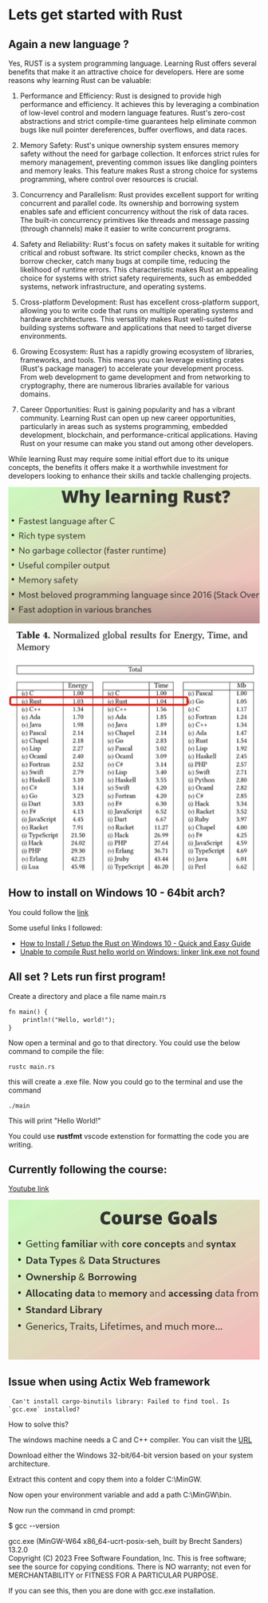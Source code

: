 # Lets get started with Rust

## Again a new language ?

Yes, RUST is a system programming language. Learning Rust offers several benefits that make it an attractive choice for developers. Here are some reasons why learning Rust can be valuable:

1. Performance and Efficiency: Rust is designed to provide high performance and efficiency. It achieves this by leveraging a combination of low-level control and modern language features. Rust's zero-cost abstractions and strict compile-time guarantees help eliminate common bugs like null pointer dereferences, buffer overflows, and data races.

2. Memory Safety: Rust's unique ownership system ensures memory safety without the need for garbage collection. It enforces strict rules for memory management, preventing common issues like dangling pointers and memory leaks. This feature makes Rust a strong choice for systems programming, where control over resources is crucial.

3. Concurrency and Parallelism: Rust provides excellent support for writing concurrent and parallel code. Its ownership and borrowing system enables safe and efficient concurrency without the risk of data races. The built-in concurrency primitives like threads and message passing (through channels) make it easier to write concurrent programs.

4. Safety and Reliability: Rust's focus on safety makes it suitable for writing critical and robust software. Its strict compiler checks, known as the borrow checker, catch many bugs at compile time, reducing the likelihood of runtime errors. This characteristic makes Rust an appealing choice for systems with strict safety requirements, such as embedded systems, network infrastructure, and operating systems.

5. Cross-platform Development: Rust has excellent cross-platform support, allowing you to write code that runs on multiple operating systems and hardware architectures. This versatility makes Rust well-suited for building systems software and applications that need to target diverse environments.

6. Growing Ecosystem: Rust has a rapidly growing ecosystem of libraries, frameworks, and tools. This means you can leverage existing crates (Rust's package manager) to accelerate your development process. From web development to game development and from networking to cryptography, there are numerous libraries available for various domains.

7. Career Opportunities: Rust is gaining popularity and has a vibrant community. Learning Rust can open up new career opportunities, particularly in areas such as systems programming, embedded development, blockchain, and performance-critical applications. Having Rust on your resume can make you stand out among other developers.

While learning Rust may require some initial effort due to its unique concepts, the benefits it offers make it a worthwhile investment for developers looking to enhance their skills and tackle challenging projects.

![Why Rust](./_images/Rust-Why.png)
![Energy Footprint](./_images/Rust-Energy-footprint.png)

## How to install on Windows 10 - 64bit arch?

You could follow the [link](https://www.rust-lang.org/tools/install)

Some useful links I followed:

- [How to Install / Setup the Rust on Windows 10 - Quick and Easy Guide](https://www.youtube.com/watch?v=enk0o7eWNsc)
- [Unable to compile Rust hello world on Windows: linker link.exe not found](https://stackoverflow.com/questions/55603111/unable-to-compile-rust-hello-world-on-windows-linker-link-exe-not-found)

## All set ? Lets run first program!

Create a directory and place a file name main.rs

```
fn main() {
    println!("Hello, world!");
}
```

Now open a terminal and go to that directory. You could use the below command to compile the file:

```
rustc main.rs

```

this will create a .exe file. Now you could go to the terminal and use the command

```
./main

```

This will print "Hello World!"

You could use **rustfmt** vscode extenstion for formatting the code you are writing.

## Currently following the course:

[Youtube link](https://www.youtube.com/watch?v=BpPEoZW5IiY)

![Course Goals](./_images/Rust-Course-Goals.png)

## Issue when using Actix Web framework

```
 Can't install cargo-binutils library: Failed to find tool. Is `gcc.exe` installed?
```

How to solve this?

The windows machine needs a C and C++ compiler.
You can visit the [URL](https://winlibs.com/)

Download either the Windows 32-bit/64-bit version based on your system architecture.

Extract this content and copy them into a folder C:\MinGW.

Now open your environment variable and add a path C:\MinGW\bin.

Now run the command in cmd prompt:

$ gcc --version

gcc.exe (MinGW-W64 x86_64-ucrt-posix-seh, built by Brecht Sanders) 13.2.0  
Copyright (C) 2023 Free Software Foundation, Inc.
This is free software; see the source for copying conditions. There is NO
warranty; not even for MERCHANTABILITY or FITNESS FOR A PARTICULAR PURPOSE.

If you can see this, then you are done with gcc.exe installation.
